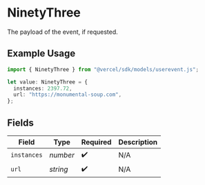 # NinetyThree

The payload of the event, if requested.

## Example Usage

```typescript
import { NinetyThree } from "@vercel/sdk/models/userevent.js";

let value: NinetyThree = {
  instances: 2397.72,
  url: "https://monumental-soup.com",
};
```

## Fields

| Field              | Type               | Required           | Description        |
| ------------------ | ------------------ | ------------------ | ------------------ |
| `instances`        | *number*           | :heavy_check_mark: | N/A                |
| `url`              | *string*           | :heavy_check_mark: | N/A                |